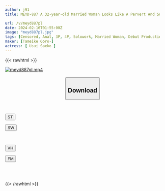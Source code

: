```yaml
---
author: j91
title: MEYD-887 A 32-year-old Married Woman Looks Like A Pervert And Suddenly Makes Her AV Debut With Double-hole Anal Sex. Saeko Usui

url: /v/meyd887pl
date: 2024-02-16T01:55:00Z
image: "meyd887pl.jpg"
tags: [Censored, Anal, 3P, 4P, Solowork, Married Woman, Debut Production, Mature Woman	]
maker: [Tameike Goro-]
actress: [ Usui Saeko ]
---
```



{{< rawhtml >}}

<div class="video" data-videoid="jPoy2wDPabuzVJk">
    <a href="javascript:;">
        <img src="/v/meyd887pl/meyd887pl.jpg" width="WIDTH" height="HEIGHT" alt="meyd887pl.mp4" loading="lazy">
    </a>
</div>

<script type="text/javascript" src="https://j91.asia/asset/on-demand-st.js"></script>

<br>
  <link rel="stylesheet" href="https://j91.asia/asset/bs5.css">
  
  <center>
  <button class="btn btn-primary" type="button" data-bs-toggle="collapse" data-bs-target=".multi-collapse" aria-expanded="false" aria-controls="multiCollapseExample1 multiCollapseExample2"><h2>Download</h2></button></center>
</p>
<div class="row">
  <div class="col">
    <div class="collapse multi-collapse" id="multiCollapseExample1">
      <div class="card card-body">
	      	      <br>
<div class="buttons">  
<p><a href="https://streamtape.to/v/jPoy2wDPabuzVJk" target="_blank"><button class="btn-hover color-3"><i class="fa fa-download"></i> ST</button></a></p>
<p><a href="https://cdnwish.com/y0c5kd699945" target="_blank"><button class="btn-hover color-2"><i class="fa fa-download"></i> SW</button></a></p></div>
    </div>
  </div>
</div>
  <div class="col">
    <div class="collapse multi-collapse" id="multiCollapseExample2">
      <div class="card card-body">
	      <br>
<div class="buttons">
<p><a href="javascript:;" target="_blank"><button class="btn-hover color-9"><i class="fa fa-download"></i> VH</button></a></p>
<p><a href="javascript:;"><button class="btn-hover color-8"><i class="fa fa-download"></i> FM</button></a></p></div>
<br><br>
      </div>
    </div>
  </div>
</div>

{{< /rawhtml >}}